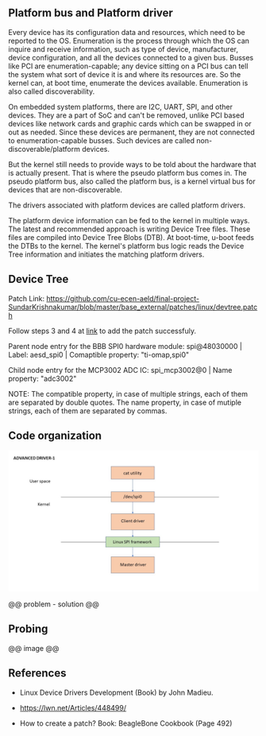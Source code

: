## Platform bus and Platform driver

Every device has its configuration data and resources, which need to be reported to the OS. Enumeration is the process through which the OS can inquire and receive information, such as type of device, manufacturer, device configuration, and all the devices connected to a given bus. Busses like PCI are enumeration-capable; any device sitting on a PCI bus can tell the system what sort of device it is and where its resources are. So the kernel can, at boot time, enumerate the devices available. Enumeration is also called discoverability.


On embedded system platforms, there are I2C, UART, SPI, and other devices. They are a part of SoC and can't be removed, unlike PCI based devices like network cards and graphic cards which can be swapped in or out as needed. Since these devices are permanent, they are not connected to enumeration-capable busses. Such devices are called non-discoverable/platform devices.

But the kernel still needs to provide ways to be told about the hardware that is actually present. That is where the pseudo platform bus comes in. The pseudo platform bus, also called the platform bus, is a kernel virtual bus for devices that are non-discoverable.

The drivers associated with platform devices are called platform drivers.

The platform device information can be fed to the kernel in multiple ways. The latest and recommended approach is writing Device Tree files. These files are compiled into Device Tree Blobs (DTB). At boot-time, u-boot feeds the DTBs to the kernel. The kernel's platform bus logic reads the Device Tree information and initiates the matching platform drivers.



## Device Tree

Patch Link: https://github.com/cu-ecen-aeld/final-project-SundarKrishnakumar/blob/master/base_external/patches/linux/devtree.patch

Follow steps 3 and 4 at [link](https://github.com/cu-ecen-aeld/buildroot-assignments-base/wiki/Beagle-Bone-Black-Devicetree-Hardware-Support) to add the patch successfuly.

Parent node entry for the BBB SPI0 hardware module: spi@48030000 | Label: aesd_spi0 | Comaptible property: "ti-omap,spi0"

Child node entry for the MCP3002 ADC IC: spi_mcp3002@0 | Name property: "adc3002"

NOTE: The compatible property, in case of multiple strings, each of them are separated by double quotes. The name property, in case of mutiple strings, each of them are separated by commas.

## Code organization

![adv-driver-1](https://github.com/cu-ecen-aeld/final-project-rajatchaple/blob/main/images/adv-driver-1.jpg)

@@ problem - solution @@

## Probing

@@ image @@


## References
 - Linux Device Drivers Development (Book) by John Madieu.

 - https://lwn.net/Articles/448499/

 - How to create a patch? 
    Book:  BeagleBone Cookbook (Page 492)
